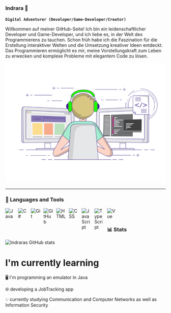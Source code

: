### Indrara 👋

**`Digital Adventurer (Developer/Game-Developer/Creator)`**

Willkommen auf meiner GitHub-Seite! Ich bin ein leidenschaftlicher Developer und Game-Developer, und ich liebe es, in der Welt des Programmierens zu tauchen. Schon früh habe ich die Faszination für die Erstellung interaktiver Welten und die Umsetzung kreativer Ideen entdeckt. Das Programmieren ermöglicht es mir, meine Vorstellungskraft zum Leben zu erwecken und komplexe Probleme mit elegantem Code zu lösen.

![Animiertes Logo](/Indrara.gif)

---

### 🧰 Languages and Tools

<img align="left" alt="Java" width="30px" style="padding-right:10px;" src="https://cdn.jsdelivr.net/gh/devicons/devicon/icons/java/java-original.svg"/>
<img align="left" alt="C#" width="30px" style="padding-right:10px;" src="https://cdn.jsdelivr.net/gh/devicons/devicon/icons/csharp/csharp-original.svg" />
<img align="left" alt="Git" width="30px" style="padding-right:10px;" src="https://cdn.jsdelivr.net/gh/devicons/devicon/icons/git/git-original.svg" />
<img align="left" alt="GitHub" width="30px" style="padding-right:10px;" src="https://cdn.jsdelivr.net/gh/devicons/devicon/icons/github/github-original.svg" />
<img align="left" alt="HTML" width="30px" style="padding-right:10px;" src="https://cdn.jsdelivr.net/gh/devicons/devicon/icons/html5/html5-plain.svg" />
<img align="left" alt="CSS" width="30px" style="padding-right:10px;" src="https://cdn.jsdelivr.net/gh/devicons/devicon/icons/css3/css3-plain.svg" />
<img align="left" alt="JavaScript" width="30px" style="padding-right:10px;" src="https://cdn.jsdelivr.net/gh/devicons/devicon/icons/javascript/javascript-plain.svg" />
<img align="left" alt="TypeScript" width="30px" style="padding-right:10px;" src="https://cdn.jsdelivr.net/gh/devicons/devicon/icons/typescript/typescript-plain.svg" />
<img align="left" alt="Vue" width="30px" style="padding-right:10px;" src="https://cdn.jsdelivr.net/gh/devicons/devicon/icons/vuejs/vuejs-original.svg" />

<br />

#

### 📊 Stats

![Indraras GitHub stats](https://github-readme-stats.vercel.app/api?username=Indrara&show_icons=true&theme=github_dark_dimmed)

<!-- ![GitHub Streak](https://streak-stats.demolab.com?user=ForrestKnight&theme=gruvbox&border_radius=4.5) -->

# I'm currently learning

🖥️ I'm programming an emulator in Java

🌐 developing a JobTracking app 

💡 currently studying Communication and Computer Networks as well as Information Security


